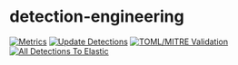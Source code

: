 # detection-engineering

[![Metrics](https://github.com/nosfera0x2/detection-engineering/actions/workflows/metrics.yml/badge.svg)](https://github.com/nosfera0x2/detection-engineering/actions/workflows/metrics.yml) [![Update Detections](https://github.com/nosfera0x2/detection-engineering/actions/workflows/updating_detections.yml/badge.svg)](https://github.com/nosfera0x2/detection-engineering/actions/workflows/updating_detections.yml) [![TOML/MITRE Validation](https://github.com/nosfera0x2/detection-engineering/actions/workflows/toml-mitre-validation.yml/badge.svg)](https://github.com/nosfera0x2/detection-engineering/actions/workflows/toml-mitre-validation.yml) [![All Detections To Elastic](https://github.com/nosfera0x2/detection-engineering/actions/workflows/all_detections_to_elastic.yml/badge.svg)](https://github.com/nosfera0x2/detection-engineering/actions/workflows/all_detections_to_elastic.yml)


